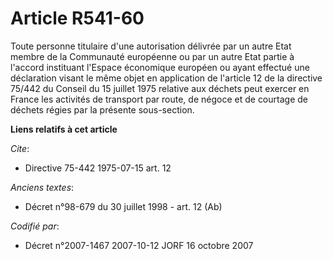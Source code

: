# Article R541-60

Toute personne titulaire d'une autorisation délivrée par un autre Etat membre de la Communauté européenne ou par un autre
Etat partie à l'accord instituant l'Espace économique européen ou ayant effectué une déclaration visant le même objet en
application de l'article 12 de la directive 75/442 du Conseil du 15 juillet 1975 relative aux déchets peut exercer en France
les activités de transport par route, de négoce et de courtage de déchets régies par la présente sous-section.

**Liens relatifs à cet article**

_Cite_:

  - Directive 75-442 1975-07-15 art. 12

_Anciens textes_:

  - Décret n°98-679 du 30 juillet 1998 - art. 12 (Ab)

_Codifié par_:

  - Décret n°2007-1467 2007-10-12 JORF 16 octobre 2007
